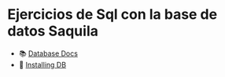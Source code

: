 # Ejercicios de Sql con la base de datos Saquila

- 📚 [Database Docs](https://dev.mysql.com/doc/sakila/en/sakila-installation.html)
- 🚀 [Installing DB](https://dev.mysql.com/doc/index-other.html)